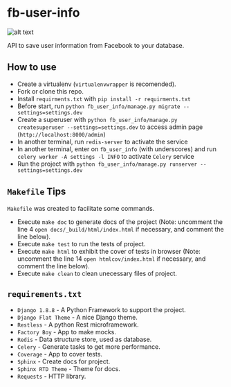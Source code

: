 # fb-user-info

![alt text](https://cdn1.iconfinder.com/data/icons/logotypes/32/square-facebook-128.png "Facebook")

API to save user information from Facebook to your database.

## How to use
* Create a virtualenv (``virtualenvwrapper`` is recomended).
* Fork or clone this repo.
* Install ``requirments.txt`` with ``pip install -r requirments.txt``
* Before start, run ``python fb_user_info/manage.py migrate --settings=settings.dev``
* Create a superuser with ``python fb_user_info/manage.py createsuperuser --settings=settings.dev`` to access admin page (``http://localhost:8000/admin``)
* In another terminal, run ``redis-server`` to activate the service
* In another terminal, enter on ``fb_user_info`` (with underscores) and run ``celery worker -A settings -l INFO`` to activate ``Celery`` service
* Run the project with ``python fb_user_info/manage.py runserver --settings=settings.dev``

## ``Makefile`` Tips
``Makefile`` was created to facilitate some commands.
* Execute ``make doc`` to generate docs of the project (Note: uncomment the line 4 ``open docs/_build/html/index.html`` if necessary, and comment the line below).
* Execute ``make test`` to run the tests of project.
* Execute ``make html`` to exhibit the cover of tests in browser (Note: uncomment the line 14 ``open htmlcov/index.html`` if necessary, and comment the line below).
* Execute ``make clean`` to clean unecessary files of project.

## ``requirements.txt``
* ``Django 1.8.8`` - A Python Framework to support the project.
* ``Django Flat Theme`` - A nice Django theme.
* ``Restless`` - A python Rest microframework.
* ``Factory Boy`` - App to make mocks.
* ``Redis`` - Data structure store, used as database.
* ``Celery`` - Generate tasks to get more performance.
* ``Coverage`` - App to cover tests.
* ``Sphinx`` - Create docs for project.
* ``Sphinx RTD Theme`` - Theme for docs.
* ``Requests`` - HTTP library.
